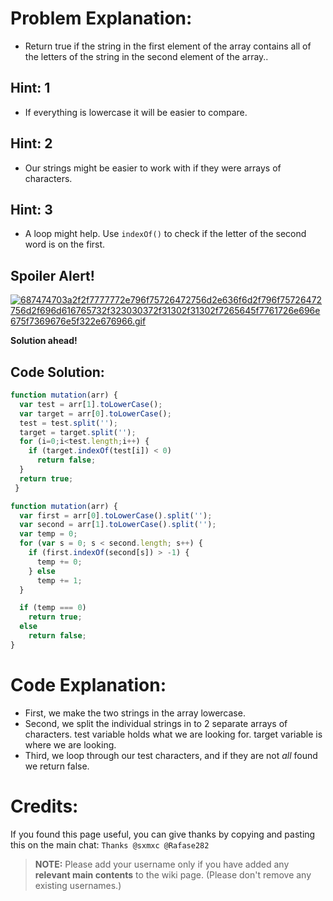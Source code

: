 # Problem Explanation:
- Return true if the string in the first element of the array contains all of the letters of the string in the second element of the array..

## Hint: 1
- If everything is lowercase it will be easier to compare.

## Hint: 2
- Our strings might be easier to work with if they were arrays of characters.

## Hint: 3
- A loop might help. Use `indexOf()` to check if the letter of the second word is on the first.

## Spoiler Alert!
[![687474703a2f2f7777772e796f75726472756d2e636f6d2f796f75726472756d2f696d616765732f323030372f31302f31302f7265645f7761726e696e675f7369676e5f322e676966.gif](https://files.gitter.im/FreeCodeCamp/Wiki/nlOm/thumb/687474703a2f2f7777772e796f75726472756d2e636f6d2f796f75726472756d2f696d616765732f323030372f31302f31302f7265645f7761726e696e675f7369676e5f322e676966.gif)](https://files.gitter.im/FreeCodeCamp/Wiki/nlOm/687474703a2f2f7777772e796f75726472756d2e636f6d2f796f75726472756d2f696d616765732f323030372f31302f31302f7265645f7761726e696e675f7369676e5f322e676966.gif)

**Solution ahead!**

## Code Solution:

```js
function mutation(arr) {
  var test = arr[1].toLowerCase();
  var target = arr[0].toLowerCase();
  test = test.split('');
  target = target.split('');
  for (i=0;i<test.length;i++) {
    if (target.indexOf(test[i]) < 0)
      return false;
  }
  return true;
 }
```

```js
function mutation(arr) {
  var first = arr[0].toLowerCase().split('');
  var second = arr[1].toLowerCase().split('');
  var temp = 0;
  for (var s = 0; s < second.length; s++) {
    if (first.indexOf(second[s]) > -1) {
      temp += 0;
    } else
      temp += 1;
  }

  if (temp === 0)
    return true;
  else
    return false;
}
```

# Code Explanation:
- First, we make the two strings in the array lowercase.  
- Second, we split the individual strings in to 2 separate arrays of characters. test variable holds what we are looking for. target variable is where we are looking.   
- Third, we loop through our test characters, and if they are not _all_ found we return false.

# Credits:
If you found this page useful, you can give thanks by copying and pasting this on the main chat: `Thanks @sxmxc @Rafase282`

> **NOTE:** Please add your username only if you have added any **relevant main contents** to the wiki page. (Please don't remove any existing usernames.)
